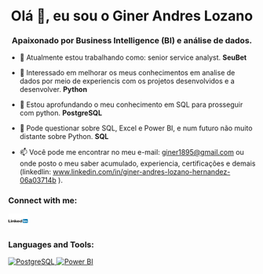 <h1 align="center">Olá 👋, eu sou o Giner Andres Lozano</h1>
<h3 align="center">Apaixonado por Business Intelligence (BI) e análise de dados.</h3>

- 🔭 Atualmente estou trabalhando como: senior service analyst. **SeuBet**

- 👀 Interessado em melhorar os meus conhecimentos em analise de dados por meio de experiencis com os projetos desenvolvidos e a desenvolver. **Python**

- 🌱 Estou aprofundando o meu conhecimento em SQL para prosseguir com python. **PostgreSQL**

- 💬 Pode questionar sobre SQL, Excel e Power BI, e num futuro não muito distante sobre Python. **SQL**

- 📫 Você pode me encontrar no meu e-mail: giner1895@gmail.com ou onde posto o meu saber acumulado, experiencia, certificações e demais (linkedlin: www.linkedin.com/in/giner-andres-lozano-hernandez-06a03714b ).

<h3 align="left">Connect with me:</h3>
<p align="left">
  <a href="https://www.linkedin.com/in/giner-andres-lozano-hernandez-06a03714b/" target="_blank" rel="noreferrer">
    <img align="center" src="https://raw.githubusercontent.com/devicons/devicon/master/icons/linkedin/linkedin-original-wordmark.svg" alt="LinkedIn" height="30" width="40" />
  </a>
</p>


<h3 align="left">Languages and Tools:</h3>
<p align="left">
  <a href="https://www.postgresql.org/" target="_blank" rel="noreferrer">
    <img src="https://img.icons8.com/color/48/000000/postgreesql.png" alt="PostgreSQL" width="40" height="40"/>
  </a>
  <a href="https://powerbi.microsoft.com/" target="_blank" rel="noreferrer">
    <img src="https://upload.wikimedia.org/wikipedia/commons/c/cf/New_Power_BI_Logo.svg" alt="Power BI" width="40" height="40"/>
  </a>
</p>


<!---


--->
